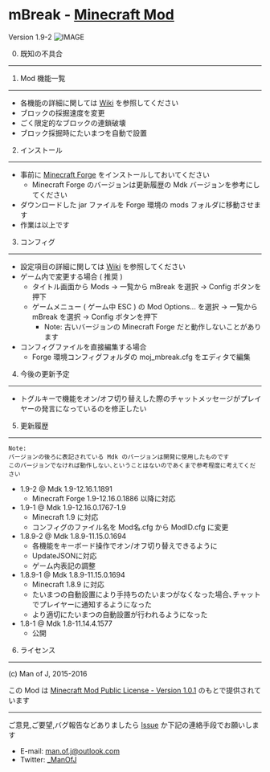 mBreak - [Minecraft Mod](http://manofj.com/minecraft/)
===============================

Version 1.9-2
![IMAGE](http://i.imgur.com/ONkhdsq.gif "")

0. 既知の不具合
---------------

1. Mod 機能一覧
---------------

  - 各機能の詳細に関しては [Wiki](https://github.com/ManOfJ/mBreak/wiki/Function) を参照してください
  - ブロックの採掘速度を変更
  - ごく限定的なブロックの連鎖破壊
  - ブロック採掘時にたいまつを自動で設置

2. インストール
---------------

  - 事前に [Minecraft Forge](http://files.minecraftforge.net/) をインストールしておいてください
    - Minecraft Forge のバージョンは更新履歴の Mdk バージョンを参考にしてください
  - ダウンロードした jar ファイルを Forge 環境の mods フォルダに移動させます
  - 作業は以上です

3. コンフィグ
---------------

  - 設定項目の詳細に関しては [Wiki](https://github.com/ManOfJ/mBreak/wiki/Configuration) を参照してください
  - ゲーム内で変更する場合 ( 推奨 )
    - タイトル画面から Mods -> 一覧から mBreak を選択 -> Config ボタンを押下
    - ゲームメニュー ( ゲーム中 ESC ) の Mod Options... を選択 -> 一覧から mBreak を選択 -> Config ボタンを押下
      - Note: 古いバージョンの Minecraft Forge だと動作しないことがあります
  - コンフィグファイルを直接編集する場合
    - Forge 環境コンフィグフォルダの moj_mbreak.cfg をエディタで編集

4. 今後の更新予定
---------------

  - トグルキーで機能をオン/オフ切り替えした際のチャットメッセージがプレイヤーの発言になっているのを修正したい

5. 更新履歴
---------------

    Note:
    バージョンの後ろに表記されている Mdk のバージョンは開発に使用したものです
    このバージョンでなければ動作しない､ということはないのであくまで参考程度に考えてください

  - 1.9-2 @ Mdk 1.9-12.16.1.1891
    - Minecraft Forge 1.9-12.16.0.1886 以降に対応
  - 1.9-1 @ Mdk 1.9-12.16.0.1767-1.9
    - Minecraft 1.9 に対応
    - コンフィグのファイル名を Mod名.cfg から ModID.cfg に変更
  - 1.8.9-2 @ Mdk 1.8.9-11.15.0.1694
    - 各機能をキーボード操作でオン/オフ切り替えできるように
    - UpdateJSONに対応
    - ゲーム内表記の調整
  - 1.8.9-1 @ Mdk 1.8.9-11.15.0.1694
    - Minecraft 1.8.9 に対応
    - たいまつの自動設置により手持ちのたいまつがなくなった場合､チャットでプレイヤーに通知するようになった
    - より適切にたいまつの自動設置が行われるようになった
  - 1.8-1 @ Mdk 1.8-11.14.4.1577
    - 公開

6. ライセンス
---------------

(c) Man of J, 2015-2016

この Mod は [Minecraft Mod Public License - Version 1.0.1](./LICENSE.md) のもとで提供されています

---------------

ご意見,ご要望,バグ報告などありましたら [Issue](https://github.com/ManOfJ/ExampleMod/issues) か下記の連絡手段でお願いします
  - E-mail: <man.of.j@outlook.com>
  - Twitter: [_ManOfJ](https://twitter.com/_ManOfJ)
